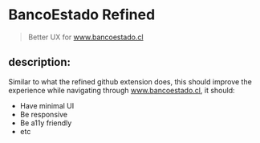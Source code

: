 # BancoEstado Refined

> Better UX for www.bancoestado.cl

## description: 

Similar to what the refined github extension does, this should improve the experience while navigating through www.bancoestado.cl, it should:

- Have minimal UI
- Be responsive
- Be a11y friendly
- etc
